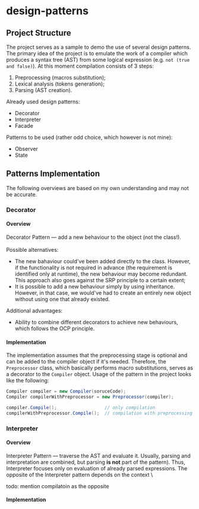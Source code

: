 # design-patterns

## Project Structure
The project serves as a sample to demo the use of several design patterns. The primary idea of the project is to emulate the work of a compiler which produces a syntax tree (AST) from some logical expression (e.g. `not (true and false)`). At this moment compilation consists of 3 steps:
  1. Preprocessing (macros substitution);
  2. Lexical analysis (tokens generation);
  3. Parsing (AST creation).

<!-- -->

Already used design patterns:
- Decorator
- Interpreter
- Facade

<!-- -->

Patterns to be used (rather odd choice, which however is not mine):
- Observer
- State

## Patterns Implementation
The following overviews are based on my own understanding and may not be accurate.

### Decorator
#### Overview
Decorator Pattern — add a new behaviour to the object (not the class!). \
\
Possible alternatives:
- The new bahaviour could've been added directly to the class. However, if the functionality is not required in advance (the requirement is identified only at runtime), the new behaviour may become redundant. This approach also goes against the SRP principle to a certain extent;
- It is possible to add a new behaviour simply by using inheritance. However, in that case, we would've had to create an entirely new object without using one that already existed.

Additional advantages:
- Ability to combine different decorators to achieve new behaviours, which follows the OCP principle.

#### Implementation
The implementation assumes that the preprocessing stage is optional and can be added to the compiler object if it's needed. Therefore, the `Preprocessor` class, which basically performs macro substitutions, serves as a decorator to the `Compiler` object. Usage of the pattern in the project looks like the following:
```cs
Compiler compiler = new Compiler(soruceCode);
Compiler compilerWithPreprocessor = new Preprocessor(compiler);

compiler.Compile();                  // only compilation
compilerWithPreprocessor.Compile();  // compilation with preprocessing stage
```

### Interpreter
#### Overview
Interpreter Pattern — traverse the AST and evaluate it. Usually, parsing and interpretation are combined, but parsing **is not** part of the pattern). Thus, Interpreter focuses only on evaluation of already parsed expressions. The opposite of the Interpreter pattern depends on the context \

todo: mention compilatoin as the opposite

#### Implementation
